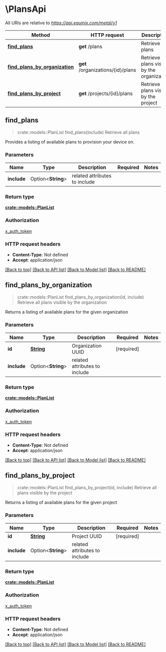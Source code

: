 # \PlansApi

All URIs are relative to *https://api.equinix.com/metal/v1*

Method | HTTP request | Description
------------- | ------------- | -------------
[**find_plans**](PlansApi.md#find_plans) | **get** /plans | Retrieve all plans
[**find_plans_by_organization**](PlansApi.md#find_plans_by_organization) | **get** /organizations/{id}/plans | Retrieve all plans visible by the organization
[**find_plans_by_project**](PlansApi.md#find_plans_by_project) | **get** /projects/{id}/plans | Retrieve all plans visible by the project



## find_plans

> crate::models::PlanList find_plans(include)
Retrieve all plans

Provides a listing of available plans to provision your device on.

### Parameters


Name | Type | Description  | Required | Notes
------------- | ------------- | ------------- | ------------- | -------------
**include** | Option<**String**> | related attributes to include |  |

### Return type

[**crate::models::PlanList**](PlanList.md)

### Authorization

[x_auth_token](../README.md#x_auth_token)

### HTTP request headers

- **Content-Type**: Not defined
- **Accept**: application/json

[[Back to top]](#) [[Back to API list]](../README.md#documentation-for-api-endpoints) [[Back to Model list]](../README.md#documentation-for-models) [[Back to README]](../README.md)


## find_plans_by_organization

> crate::models::PlanList find_plans_by_organization(id, include)
Retrieve all plans visible by the organization

Returns a listing of available plans for the given organization

### Parameters


Name | Type | Description  | Required | Notes
------------- | ------------- | ------------- | ------------- | -------------
**id** | [**String**](.md) | Organization UUID | [required] |
**include** | Option<**String**> | related attributes to include |  |

### Return type

[**crate::models::PlanList**](PlanList.md)

### Authorization

[x_auth_token](../README.md#x_auth_token)

### HTTP request headers

- **Content-Type**: Not defined
- **Accept**: application/json

[[Back to top]](#) [[Back to API list]](../README.md#documentation-for-api-endpoints) [[Back to Model list]](../README.md#documentation-for-models) [[Back to README]](../README.md)


## find_plans_by_project

> crate::models::PlanList find_plans_by_project(id, include)
Retrieve all plans visible by the project

Returns a listing of available plans for the given project

### Parameters


Name | Type | Description  | Required | Notes
------------- | ------------- | ------------- | ------------- | -------------
**id** | [**String**](.md) | Project UUID | [required] |
**include** | Option<**String**> | related attributes to include |  |

### Return type

[**crate::models::PlanList**](PlanList.md)

### Authorization

[x_auth_token](../README.md#x_auth_token)

### HTTP request headers

- **Content-Type**: Not defined
- **Accept**: application/json

[[Back to top]](#) [[Back to API list]](../README.md#documentation-for-api-endpoints) [[Back to Model list]](../README.md#documentation-for-models) [[Back to README]](../README.md)

